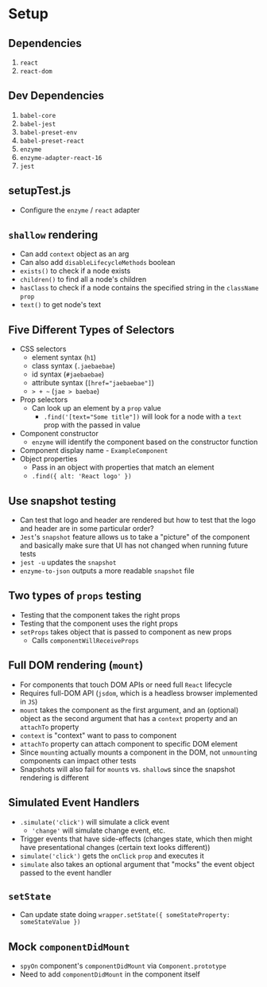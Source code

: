 # Setup

## Dependencies

1. `react`
1. `react-dom`

## Dev Dependencies

1. `babel-core`
2. `babel-jest`
3. `babel-preset-env`
4. `babel-preset-react`
5. `enzyme`
6. `enzyme-adapter-react-16`
7. `jest`

## setupTest.js

* Configure the `enzyme` / `react` adapter

## `shallow` rendering

* Can add `context` object as an arg
* Can also add `disableLifecycleMethods` boolean
* `exists()` to check if a node exists
* `children()` to find all a node's children
* `hasClass` to check if a node contains the specified string in the `className` `prop`
* `text()` to get node's text

## Five Different Types of Selectors

* CSS selectors
  * element syntax (`h1`)
  * class syntax (`.jaebaebae`)
  * id syntax (`#jaebaebae`)
  * attribute syntax (`[href="jaebaebae"]`)
  * `> + ~` (`jae > baebae`)
* Prop selectors
  * Can look up an element by a `prop` value
    * `.find('[text="Some title"])` will look for a node with a `text` prop with the passed in value
* Component constructor
  * `enzyme` will identify the component based on the constructor function
* Component display name - `ExampleComponent`
* Object properties
  * Pass in an object with properties that match an element
  * `.find({ alt: 'React logo' })`

## Use snapshot testing

* Can test that logo and header are rendered but how to test that the logo and header are in some particular order?
* `Jest`'s `snapshot` feature allows us to take a "picture" of the component and basically make sure that UI has not changed when running future tests
* `jest -u` updates the `snapshot`
* `enzyme-to-json` outputs a more readable `snapshot` file

## Two types of `props` testing

* Testing that the component takes the right props
* Testing that the component uses the right props
* `setProps` takes object that is passed to component as new props
  * Calls `componentWillReceiveProps`

## Full DOM rendering (`mount`)

* For components that touch DOM APIs or need full `React` lifecycle
* Requires full-DOM API (`jsdom`, which is a headless browser implemented in `JS`)
* `mount` takes the component as the first argument, and an (optional) object as the second argument that has a `context` property and an `attachTo` property
* `context` is "context" want to pass to component
* `attachTo` property can attach component to specific DOM element
* Since `mount`ing actually mounts a component in the DOM, not `unmount`ing components can impact other tests
* Snapshots will also fail for `mount`s vs. `shallow`s since the snapshot rendering is different

## Simulated Event Handlers

* `.simulate('click')` will simulate a click event
  * `'change'` will simulate change event, etc.
* Trigger events that have side-effects (changes state, which then might have presentational changes (certain text looks different))
* `simulate('click')` gets the `onClick` `prop` and executes it
* `simulate` also takes an optional argument that "mocks" the event object passed to the event handler

## `setState`

* Can update state doing `wrapper.setState({ someStateProperty: someStateValue })`

## Mock `componentDidMount`

* `spyOn` component's `componentDidMount` via `Component.prototype`
* Need to add `componentDidMount` in the component itself
